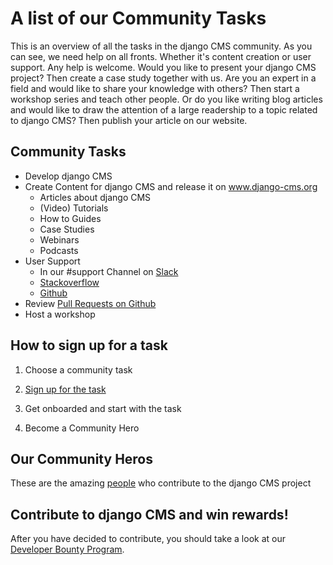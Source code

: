 # A list of our Community Tasks

This is an overview of all the tasks in the django CMS community. As you can see, we need help on all fronts. Whether it's content creation or user support. Any help is welcome. Would you like to present your django CMS project? Then create a case study together with us. Are you an expert in a field and would like to share your knowledge with others? Then start a workshop series and teach other people. Or do you like writing blog articles and would like to draw the attention of a large readership to a topic related to django CMS? Then publish your article on our website. 

## Community Tasks 

- Develop django CMS 
- Create Content for django CMS and release it on www.django-cms.org
  - Articles about django CMS 
  - (Video) Tutorials
  - How to Guides 
  - Case Studies 
  - Webinars
  - Podcasts
- User Support
  - In our #support Channel on [Slack](www.django-cms.org/slack)
  - [Stackoverflow ](https://stackoverflow.com/questions/tagged/django-cms)
  - [Github](https://github.com/django-cms/django-cms) 
- Review [Pull Requests on Github](https://github.com/django-cms/django-cms/pulls)  
- Host a workshop 

## How to sign up for a task

1. Choose a community task 

2. [Sign up for the task](https://www.django-cms.org/en/sign-up-work-contribution/) 

3. Get onboarded and start with the task

4. Become a Community Hero

## Our Community Heros

These are the amazing [people](https://github.com/django-cms/django-cms-mgmt/blob/master/community%20heros/list%20of%20community%20heros.md) who contribute to the django CMS project


## Contribute to django CMS and win rewards!

After you have decided to contribute, you should take a look at our [Developer Bounty Program](https://www.django-cms.org/en/bounty-program/). 

